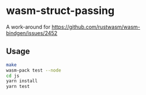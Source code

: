 # wasm-struct-passing

A work-around for https://github.com/rustwasm/wasm-bindgen/issues/2452

## Usage

```bash
make
wasm-pack test --node
cd js
yarn install
yarn test
```
